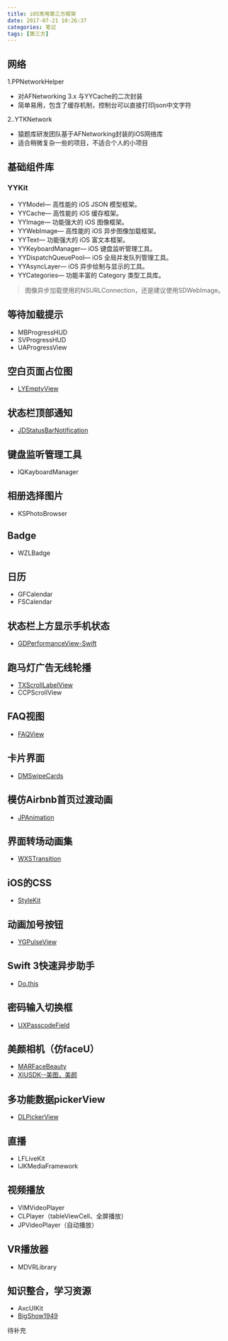 ```yaml
---
title: iOS常用第三方框架
date: 2017-07-21 10:26:37
categories: 笔记
tags: [第三方]
---
```


## 网络
1.PPNetworkHelper
* 对AFNetworking 3.x 与YYCache的二次封装
* 简单易用，包含了缓存机制，控制台可以直接打印json中文字符
<!--more-->

2..YTKNetwork
* 猿题库研发团队基于AFNetworking封装的iOS网络库
* 适合稍微复杂一些的项目，不适合个人的小项目

## 基础组件库
### YYKit
* YYModel— 高性能的 iOS JSON 模型框架。
* YYCache— 高性能的 iOS 缓存框架。
* YYImage— 功能强大的 iOS 图像框架。
* YYWebImage— 高性能的 iOS 异步图像加载框架。
* YYText— 功能强大的 iOS 富文本框架。
* YYKeyboardManager— iOS 键盘监听管理工具。
* YYDispatchQueuePool— iOS 全局并发队列管理工具。
* YYAsyncLayer— iOS 异步绘制与显示的工具。
* YYCategories— 功能丰富的 Category 类型工具库。
> 图像异步加载使用的NSURLConnection，还是建议使用SDWebImage。

## 等待加载提示
* MBProgressHUD
* SVProgressHUD
* UAProgressView

## 空白页面占位图
* [LYEmptyView](https://github.com/yangli-dev/LYEmptyView)

## 状态栏顶部通知
* [JDStatusBarNotification](https://github.com/jaydee3/JDStatusBarNotification)

## 键盘监听管理工具
* IQKayboardManager

## 相册选择图片
* KSPhotoBrowser

## Badge
* WZLBadge

## 日历
* GFCalendar
* FSCalendar

## 状态栏上方显示手机状态
* [GDPerformanceView-Swift](https://github.com/dani-gavrilov/GDPerformanceView-Swift)

## 跑马灯广告无线轮播
* [TXScrollLabelView](https://github.com/tingxins/TXScrollLabelView)
* CCPScrollView

## FAQ视图
* [FAQView](https://github.com/mukeshthawani/FAQView)

## 卡片界面
* [DMSwipeCards](https://github.com/D-32/DMSwipeCards)

## 模仿Airbnb首页过渡动画
* [JPAnimation](https://github.com/newyjp/JPAnimation)

## 界面转场动画集
* [WXSTransition](https://github.com/alanwangmodify/WXSTransition)

## iOS的CSS
* [StyleKit](https://github.com/146BC/StyleKit)

## 动画加号按钮
* [YGPulseView](https://github.com/YGeorge/YGPulseView)

## Swift 3快速异步助手
* [Do.this](https://github.com/BarakRL/Do.this)

## 密码输入切换框
* [UXPasscodeField](https://github.com/eddy-lau/UXPasscodeField)

## 美颜相机（仿faceU）
* [MARFaceBeauty](https://github.com/Maru-zhang/MARFaceBeauty)
* [XIUSDK--美图，美颜]()

## 多功能数据pickerView
* [DLPickerView](https://github.com/coder-zwz/DLPickerView)

## 直播
* LFLiveKit
* IJKMediaFramework

## 视频播放
* VIMVideoPlayer
* CLPlayer（tableViewCell、全屏播放）
* JPVideoPlayer（自动播放）

## VR播放器
* MDVRLibrary

## 知识整合，学习资源
* AxcUIKit
* [BigShow1949](https://github.com/BigShow1949/BigShow1949)

待补充


